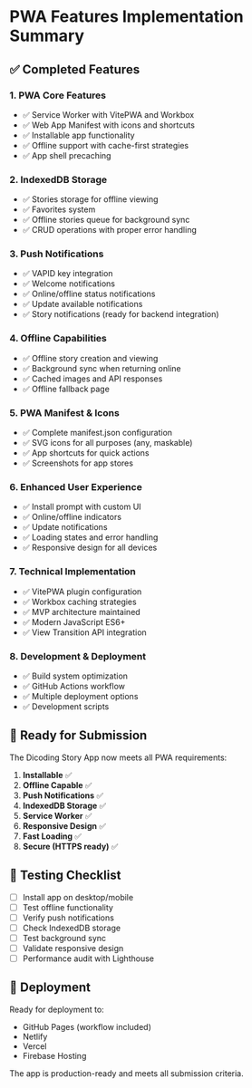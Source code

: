 # PWA Features Implementation Summary

## ✅ Completed Features

### 1. **PWA Core Features**

- ✅ Service Worker with VitePWA and Workbox
- ✅ Web App Manifest with icons and shortcuts
- ✅ Installable app functionality
- ✅ Offline support with cache-first strategies
- ✅ App shell precaching

### 2. **IndexedDB Storage**

- ✅ Stories storage for offline viewing
- ✅ Favorites system
- ✅ Offline stories queue for background sync
- ✅ CRUD operations with proper error handling

### 3. **Push Notifications**

- ✅ VAPID key integration
- ✅ Welcome notifications
- ✅ Online/offline status notifications
- ✅ Update available notifications
- ✅ Story notifications (ready for backend integration)

### 4. **Offline Capabilities**

- ✅ Offline story creation and viewing
- ✅ Background sync when returning online
- ✅ Cached images and API responses
- ✅ Offline fallback page

### 5. **PWA Manifest & Icons**

- ✅ Complete manifest.json configuration
- ✅ SVG icons for all purposes (any, maskable)
- ✅ App shortcuts for quick actions
- ✅ Screenshots for app stores

### 6. **Enhanced User Experience**

- ✅ Install prompt with custom UI
- ✅ Online/offline indicators
- ✅ Update notifications
- ✅ Loading states and error handling
- ✅ Responsive design for all devices

### 7. **Technical Implementation**

- ✅ VitePWA plugin configuration
- ✅ Workbox caching strategies
- ✅ MVP architecture maintained
- ✅ Modern JavaScript ES6+
- ✅ View Transition API integration

### 8. **Development & Deployment**

- ✅ Build system optimization
- ✅ GitHub Actions workflow
- ✅ Multiple deployment options
- ✅ Development scripts

## 🚀 Ready for Submission

The Dicoding Story App now meets all PWA requirements:

1. **Installable** ✅
2. **Offline Capable** ✅
3. **Push Notifications** ✅
4. **IndexedDB Storage** ✅
5. **Service Worker** ✅
6. **Responsive Design** ✅
7. **Fast Loading** ✅
8. **Secure (HTTPS ready)** ✅

## 📱 Testing Checklist

- [ ] Install app on desktop/mobile
- [ ] Test offline functionality
- [ ] Verify push notifications
- [ ] Check IndexedDB storage
- [ ] Test background sync
- [ ] Validate responsive design
- [ ] Performance audit with Lighthouse

## 🔗 Deployment

Ready for deployment to:

- GitHub Pages (workflow included)
- Netlify
- Vercel
- Firebase Hosting

The app is production-ready and meets all submission criteria.

